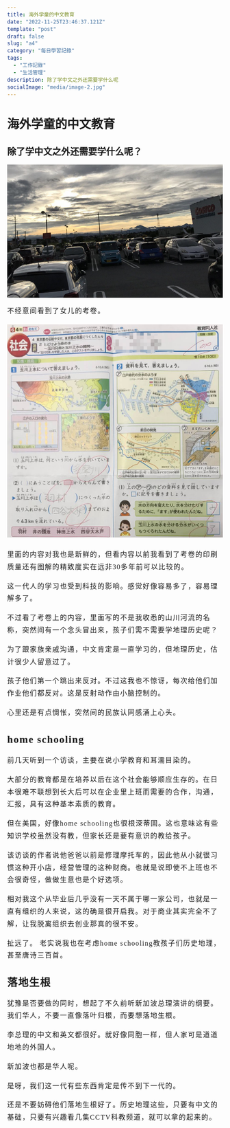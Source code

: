 ```yaml
---
title: 海外学童的中文教育
date: "2022-11-25T23:46:37.121Z"
template: "post"
draft: false
slug: "a4"
category: "每日學習記錄"
tags:
  - "工作記錄"
  - "生活管理"
description: 除了学中文之外还需要学什么呢
socialImage: "media/image-2.jpg"
---
```


# 海外学童的中文教育

## 除了学中文之外还需要学什么呢？



<div id="frontpage">

![](2022-10-20-19-06-15.png)

</div>
<div id="main_content" style="font-size: 16px;line-height: 1.8em;letter-spacing: 0.1em;font-family: 微软雅黑;">
不经意间看到了女儿的考卷。


![](2022-10-20-19-02-16.png)


里面的内容对我也是新鲜的，但看内容以前我看到了考卷的印刷质量还有图解的精致度实在远非30多年前可以比较的。

这一代人的学习也受到科技的影响。感觉好像容易多了，容易理解多了。

不过看了考卷上的内容，里面写的不是我收悉的山川河流的名称，突然间有一个念头冒出来，孩子们需不需要学地理历史呢？

为了跟家族亲戚沟通，中文肯定是一直学习的，但地理历史，估计很少人留意过了。

孩子他们第一个跳出来反对。不过这我也不惊讶，每次给他们加作业他们都反对。这是反射动作由小脑控制的。

心里还是有点惆怅，突然间的民族认同感涌上心头。

## home schooling

前几天听到一个访谈，主要在说小学教育和耳濡目染的。

大部分的教育都是在培养以后在这个社会能够顺应生存的。在日本很难不联想到长大后可以在企业里上班而需要的合作，沟通，汇报，具有这种基本素质的教育。

但在美国，好像home schooling也很根深蒂固。这也意味这有些知识学校虽然没有教，但家长还是要有意识的教给孩子。

该访谈的作者说他爸爸以前是修理摩托车的，因此他从小就很习惯这种开小店，经营管理的这种财商。也就是说即使不上班也不会很奇怪，做做生意也是个好选项。

相对我这个从毕业后几乎没有一天不属于哪一家公司，也就是一直有组织的人来说，这的确是很开启我。对于商业其实完全不了解，让我脱离组织去创业那真的很不安。

扯远了。 老实说我也在考虑home schooling教孩子们历史地理，甚至唐诗三百首。

## 落地生根

犹豫是否要做的同时，想起了不久前听新加波总理演讲的纲要。我们华人，不要一直像落叶归根，而要想落地生根。

李总理的中文和英文都很好。就好像同胞一样，但人家可是道道地地的外国人。

新加波也都是华人呢。

是呀，我们这一代有些东西肯定是传不到下一代的。

还是不要妨碍他们落地生根好了。历史地理这些，只要有中文的基础，只要有兴趣看几集CCTV科教频道，就可以拿的起来的。


 

</div>